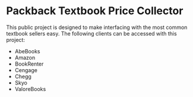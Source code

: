 # Packback Textbook Price Collector
This public project is designed to make interfacing with the most common textbook sellers easy. 
The following clients can be accessed with this project:

- AbeBooks
- Amazon
- BookRenter
- Cengage
- Chegg
- Skyo
- ValoreBooks
